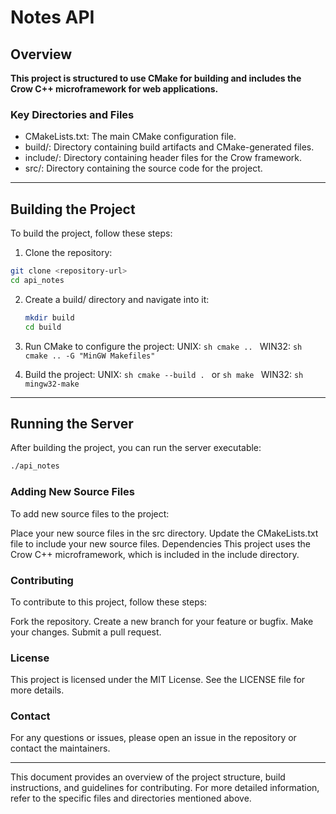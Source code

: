 # Notes API

## Overview

**This project is structured to use CMake for building and includes the Crow C++ microframework for web applications.**

### Key Directories and Files

- CMakeLists.txt: The main CMake configuration file.
- build/: Directory containing build artifacts and CMake-generated files.
- include/: Directory containing header files for the Crow framework.
- src/: Directory containing the source code for the project.

---

## Building the Project

To build the project, follow these steps:

1. Clone the repository:

```sh
git clone <repository-url>
cd api_notes
```

2. Create a build/ directory and navigate into it:

   ```sh
   mkdir build
   cd build
   ```

3. Run CMake to configure the project:
   UNIX:
   `sh
    cmake ..
    `
   WIN32:
   `sh
    cmake .. -G "MinGW Makefiles"
    `

4. Build the project:
   UNIX:
   `sh
    cmake --build .
    `
   or
   `sh
    make
    `
   WIN32:
   `sh
    mingw32-make
    `

---

## Running the Server

After building the project, you can run the server executable:

```sh
./api_notes
```

### Adding New Source Files

To add new source files to the project:

Place your new source files in the src directory.
Update the CMakeLists.txt file to include your new source files.
Dependencies
This project uses the Crow C++ microframework, which is included in the include directory.

### Contributing

To contribute to this project, follow these steps:

Fork the repository.
Create a new branch for your feature or bugfix.
Make your changes.
Submit a pull request.

### License

This project is licensed under the MIT License. See the LICENSE file for more details.

### Contact

For any questions or issues, please open an issue in the repository or contact the maintainers.

---

This document provides an overview of the project structure, build instructions, and guidelines for contributing. For more detailed information, refer to the specific files and directories mentioned above.
